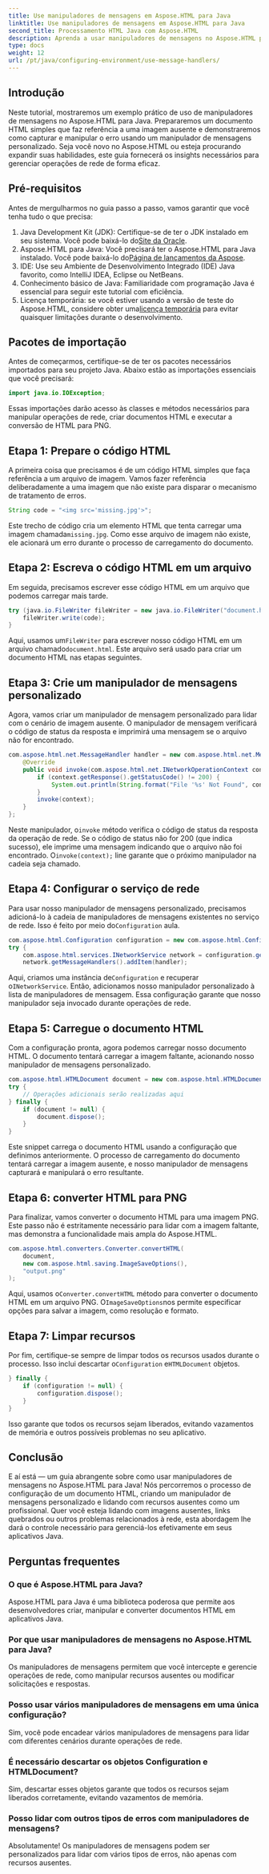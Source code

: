 ```yaml
---
title: Use manipuladores de mensagens em Aspose.HTML para Java
linktitle: Use manipuladores de mensagens em Aspose.HTML para Java
second_title: Processamento HTML Java com Aspose.HTML
description: Aprenda a usar manipuladores de mensagens no Aspose.HTML para Java para manipular imagens ausentes e outras operações de rede de forma eficaz.
type: docs
weight: 12
url: /pt/java/configuring-environment/use-message-handlers/
---
```

## Introdução
Neste tutorial, mostraremos um exemplo prático de uso de manipuladores de mensagens no Aspose.HTML para Java. Prepararemos um documento HTML simples que faz referência a uma imagem ausente e demonstraremos como capturar e manipular o erro usando um manipulador de mensagens personalizado. Seja você novo no Aspose.HTML ou esteja procurando expandir suas habilidades, este guia fornecerá os insights necessários para gerenciar operações de rede de forma eficaz.
## Pré-requisitos
Antes de mergulharmos no guia passo a passo, vamos garantir que você tenha tudo o que precisa:
1.  Java Development Kit (JDK): Certifique-se de ter o JDK instalado em seu sistema. Você pode baixá-lo do[Site da Oracle](https://www.oracle.com/java/technologies/javase-downloads.html).
2.  Aspose.HTML para Java: Você precisará ter o Aspose.HTML para Java instalado. Você pode baixá-lo do[Página de lançamentos da Aspose](https://releases.aspose.com/html/java/).
3. IDE: Use seu Ambiente de Desenvolvimento Integrado (IDE) Java favorito, como IntelliJ IDEA, Eclipse ou NetBeans.
4. Conhecimento básico de Java: Familiaridade com programação Java é essencial para seguir este tutorial com eficiência.
5.  Licença temporária: se você estiver usando a versão de teste do Aspose.HTML, considere obter uma[licença temporária](https://purchase.aspose.com/temporary-license/) para evitar quaisquer limitações durante o desenvolvimento.

## Pacotes de importação
Antes de começarmos, certifique-se de ter os pacotes necessários importados para seu projeto Java. Abaixo estão as importações essenciais que você precisará:
```java
import java.io.IOException;
```
Essas importações darão acesso às classes e métodos necessários para manipular operações de rede, criar documentos HTML e executar a conversão de HTML para PNG.

## Etapa 1: Prepare o código HTML
A primeira coisa que precisamos é de um código HTML simples que faça referência a um arquivo de imagem. Vamos fazer referência deliberadamente a uma imagem que não existe para disparar o mecanismo de tratamento de erros.
```java
String code = "<img src='missing.jpg'>";
```
 Este trecho de código cria um elemento HTML que tenta carregar uma imagem chamada`missing.jpg`. Como esse arquivo de imagem não existe, ele acionará um erro durante o processo de carregamento do documento.
## Etapa 2: Escreva o código HTML em um arquivo
Em seguida, precisamos escrever esse código HTML em um arquivo que podemos carregar mais tarde.
```java
try (java.io.FileWriter fileWriter = new java.io.FileWriter("document.html")) {
    fileWriter.write(code);
}
```
 Aqui, usamos um`FileWriter` para escrever nosso código HTML em um arquivo chamado`document.html`. Este arquivo será usado para criar um documento HTML nas etapas seguintes.
## Etapa 3: Crie um manipulador de mensagens personalizado
Agora, vamos criar um manipulador de mensagem personalizado para lidar com o cenário de imagem ausente. O manipulador de mensagem verificará o código de status da resposta e imprimirá uma mensagem se o arquivo não for encontrado.
```java
com.aspose.html.net.MessageHandler handler = new com.aspose.html.net.MessageHandler() {
    @Override
    public void invoke(com.aspose.html.net.INetworkOperationContext context) {
        if (context.getResponse().getStatusCode() != 200) {
            System.out.println(String.format("File '%s' Not Found", context.getRequest().getRequestUri().toString()));
        }
        invoke(context);
    }
};
```
 Neste manipulador, o`invoke` método verifica o código de status da resposta da operação de rede. Se o código de status não for 200 (que indica sucesso), ele imprime uma mensagem indicando que o arquivo não foi encontrado. O`invoke(context);` line garante que o próximo manipulador na cadeia seja chamado.
## Etapa 4: Configurar o serviço de rede
 Para usar nosso manipulador de mensagens personalizado, precisamos adicioná-lo à cadeia de manipuladores de mensagens existentes no serviço de rede. Isso é feito por meio do`Configuration` aula.
```java
com.aspose.html.Configuration configuration = new com.aspose.html.Configuration();
try {
    com.aspose.html.services.INetworkService network = configuration.getService(com.aspose.html.services.INetworkService.class);
    network.getMessageHandlers().addItem(handler);
```
Aqui, criamos uma instância de`Configuration` e recuperar o`INetworkService`. Então, adicionamos nosso manipulador personalizado à lista de manipuladores de mensagem. Essa configuração garante que nosso manipulador seja invocado durante operações de rede.
## Etapa 5: Carregue o documento HTML
Com a configuração pronta, agora podemos carregar nosso documento HTML. O documento tentará carregar a imagem faltante, acionando nosso manipulador de mensagens personalizado.
```java
com.aspose.html.HTMLDocument document = new com.aspose.html.HTMLDocument("document.html", configuration);
try {
    // Operações adicionais serão realizadas aqui
} finally {
    if (document != null) {
        document.dispose();
    }
}
```
Este snippet carrega o documento HTML usando a configuração que definimos anteriormente. O processo de carregamento do documento tentará carregar a imagem ausente, e nosso manipulador de mensagens capturará e manipulará o erro resultante.
## Etapa 6: converter HTML para PNG
Para finalizar, vamos converter o documento HTML para uma imagem PNG. Este passo não é estritamente necessário para lidar com a imagem faltante, mas demonstra a funcionalidade mais ampla do Aspose.HTML.
```java
com.aspose.html.converters.Converter.convertHTML(
    document,
    new com.aspose.html.saving.ImageSaveOptions(),
    "output.png"
);
```
 Aqui, usamos o`Converter.convertHTML` método para converter o documento HTML em um arquivo PNG. O`ImageSaveOptions`nos permite especificar opções para salvar a imagem, como resolução e formato.
## Etapa 7: Limpar recursos
 Por fim, certifique-se sempre de limpar todos os recursos usados durante o processo. Isso inclui descartar o`Configuration` e`HTMLDocument` objetos.
```java
} finally {
    if (configuration != null) {
        configuration.dispose();
    }
}
```
Isso garante que todos os recursos sejam liberados, evitando vazamentos de memória e outros possíveis problemas no seu aplicativo.

## Conclusão
E aí está — um guia abrangente sobre como usar manipuladores de mensagens no Aspose.HTML para Java! Nós percorremos o processo de configuração de um documento HTML, criando um manipulador de mensagens personalizado e lidando com recursos ausentes como um profissional. Quer você esteja lidando com imagens ausentes, links quebrados ou outros problemas relacionados à rede, esta abordagem lhe dará o controle necessário para gerenciá-los efetivamente em seus aplicativos Java.

## Perguntas frequentes
### O que é Aspose.HTML para Java?
Aspose.HTML para Java é uma biblioteca poderosa que permite aos desenvolvedores criar, manipular e converter documentos HTML em aplicativos Java.
### Por que usar manipuladores de mensagens no Aspose.HTML para Java?
Os manipuladores de mensagens permitem que você intercepte e gerencie operações de rede, como manipular recursos ausentes ou modificar solicitações e respostas.
### Posso usar vários manipuladores de mensagens em uma única configuração?
Sim, você pode encadear vários manipuladores de mensagens para lidar com diferentes cenários durante operações de rede.
### É necessário descartar os objetos Configuration e HTMLDocument?
Sim, descartar esses objetos garante que todos os recursos sejam liberados corretamente, evitando vazamentos de memória.
### Posso lidar com outros tipos de erros com manipuladores de mensagens?
Absolutamente! Os manipuladores de mensagens podem ser personalizados para lidar com vários tipos de erros, não apenas com recursos ausentes.